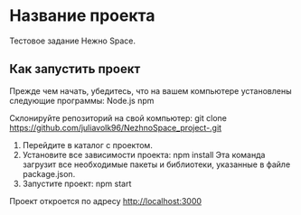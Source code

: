 # Название проекта
Тестовое задание Нежно Space.

## Как запустить проект
Прежде чем начать, убедитесь, что на вашем компьютере установлены следующие программы:
Node.js 
npm 

Склонируйте репозиторий на свой компьютер:
git clone https://github.com/juliavolk96/NezhnoSpace_project-.git
1. Перейдите в каталог с проектом.
2. Установите все зависимости проекта:
npm install
Эта команда загрузит все необходимые пакеты и библиотеки, указанные в файле package.json.
3. Запустите проект:
npm start

Проект откроется по адресу [http://localhost:3000](http://localhost:3000)
